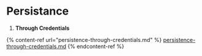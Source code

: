 # Persistance

1. **Through Credentials**

{% content-ref url="persistence-through-credentials.md" %}
[persistence-through-credentials.md](persistence-through-credentials.md)
{% endcontent-ref %}
